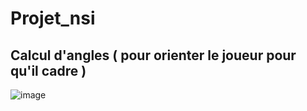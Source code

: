 # Projet_nsi

## Calcul d'angles ( pour orienter le joueur pour qu'il cadre )

![image](https://user-images.githubusercontent.com/86613710/161336867-79d96fef-f1c0-49f1-838b-33561d41f4f1.png)
